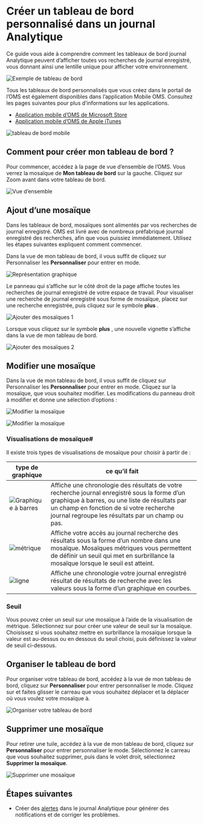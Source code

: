 <properties
    pageTitle="Créer un tableau de bord personnalisé dans un journal Analytique | Microsoft Azure"
    description="Ce guide vous aide à comprendre comment des tableaux de bord journal Analytique permet d’afficher toutes vos recherches de journal enregistré, vous donnant ainsi une lentille unique pour afficher votre environnement."
    services="log-analytics"
    documentationCenter=""
    authors="bandersmsft"
    manager="jwhit"
    editor=""/>

<tags
    ms.service="log-analytics"
    ms.workload="na"
    ms.tgt_pltfrm="na"
    ms.devlang="na"
    ms.topic="article"
    ms.date="10/10/2016"
    ms.author="banders"/>

# <a name="create-a-custom-dashboard-in-log-analytics"></a>Créer un tableau de bord personnalisé dans un journal Analytique

Ce guide vous aide à comprendre comment les tableaux de bord journal Analytique peuvent d’afficher toutes vos recherches de journal enregistré, vous donnant ainsi une lentille unique pour afficher votre environnement.

![Exemple de tableau de bord](./media/log-analytics-dashboards/oms-dashboards-example-dash.png)

Tous les tableaux de bord personnalisés que vous créez dans le portail de l’OMS est également disponibles dans l’application Mobile OMS. Consultez les pages suivantes pour plus d’informations sur les applications.

- [Application mobile d’OMS de Microsoft Store](http://www.windowsphone.com/store/app/operational-insights/4823b935-83ce-466c-82bb-bd0a3f58d865)
- [Application mobile d’OMS de Apple iTunes](https://itunes.apple.com/app/microsoft-operations-management/id1042424859?mt=8)

![tableau de bord mobile](./media/log-analytics-dashboards/oms-search-mobile.png)

## <a name="how-do-i-create-my-dashboard"></a>Comment pour créer mon tableau de bord ?

Pour commencer, accédez à la page de vue d’ensemble de l’OMS. Vous verrez la mosaïque de **Mon tableau de bord** sur la gauche. Cliquez sur Zoom avant dans votre tableau de bord.

![Vue d’ensemble](./media/log-analytics-dashboards/oms-dashboards-overview.png)


## <a name="adding-a-tile"></a>Ajout d’une mosaïque

Dans les tableaux de bord, mosaïques sont alimentés par vos recherches de journal enregistré. OMS est livré avec de nombreux préfabriqué journal enregistré des recherches, afin que vous puissiez immédiatement. Utilisez les étapes suivantes expliquent comment commencer.

Dans la vue de mon tableau de bord, il vous suffit de cliquez sur Personnaliser les **Personnaliser** pour entrer en mode.

![Représentation graphique](./media/log-analytics-dashboards/oms-dashboards-pictorial01.png)

 Le panneau qui s’affiche sur le côté droit de la page affiche toutes les recherches de journal enregistré de votre espace de travail. Pour visualiser une recherche de journal enregistré sous forme de mosaïque, placez sur une recherche enregistrée, puis cliquez sur le symbole **plus** .

![Ajouter des mosaïques 1](./media/log-analytics-dashboards/oms-dashboards-pictorial02.png)

Lorsque vous cliquez sur le symbole **plus** , une nouvelle vignette s’affiche dans la vue de mon tableau de bord.

![Ajouter des mosaïques 2](./media/log-analytics-dashboards/oms-dashboards-pictorial03.png)


## <a name="edit-a-tile"></a>Modifier une mosaïque

Dans la vue de mon tableau de bord, il vous suffit de cliquez sur Personnaliser les **Personnaliser** pour entrer en mode. Cliquez sur la mosaïque, que vous souhaitez modifier. Les modifications du panneau droit à modifier et donne une sélection d’options :

![Modifier la mosaïque](./media/log-analytics-dashboards/oms-dashboards-pictorial04.png)

![Modifier la mosaïque](./media/log-analytics-dashboards/oms-dashboards-pictorial05.png)

### <a name="tile-visualizations"></a>Visualisations de mosaïque#
Il existe trois types de visualisations de mosaïque pour choisir à partir de :

|type de graphique|ce qu’il fait|
|---|---|
|![Graphique à barres](./media/log-analytics-dashboards/oms-dashboards-bar-chart.png)|Affiche une chronologie des résultats de votre recherche journal enregistré sous la forme d’un graphique à barres, ou une liste de résultats par un champ en fonction de si votre recherche journal regroupe les résultats par un champ ou pas.
|![métrique](./media/log-analytics-dashboards/oms-dashboards-metric.png)|Affiche votre accès au journal recherche des résultats sous la forme d’un nombre dans une mosaïque. Mosaïques métriques vous permettent de définir un seuil qui met en surbrillance la mosaïque lorsque le seuil est atteint.|
|![ligne](./media/log-analytics-dashboards/oms-dashboards-line.png)|Affiche une chronologie votre journal enregistré résultat de résultats de recherche avec les valeurs sous la forme d’un graphique en courbes.|

### <a name="threshold"></a>Seuil
Vous pouvez créer un seuil sur une mosaïque à l’aide de la visualisation de métrique. Sélectionnez sur pour créer une valeur de seuil sur la mosaïque. Choisissez si vous souhaitez mettre en surbrillance la mosaïque lorsque la valeur est au-dessus ou en dessous du seuil choisi, puis définissez la valeur de seuil ci-dessous.

## <a name="organizing-the-dashboard"></a>Organiser le tableau de bord
Pour organiser votre tableau de bord, accédez à la vue de mon tableau de bord, cliquez sur **Personnaliser** pour entrer personnaliser le mode. Cliquez sur et faites glisser le carreau que vous souhaitez déplacer et la déplacer où vous voulez votre mosaïque à.

![Organiser votre tableau de bord](./media/log-analytics-dashboards/oms-dashboards-organize.png)

## <a name="remove-a-tile"></a>Supprimer une mosaïque
Pour retirer une tuile, accédez à la vue de mon tableau de bord, cliquez sur **Personnaliser** pour entrer personnaliser le mode. Sélectionnez le carreau que vous souhaitez supprimer, puis dans le volet droit, sélectionnez **Supprimer la mosaïque**.

![Supprimer une mosaïque](./media/log-analytics-dashboards/oms-dashboards-remove-tile.png)

## <a name="next-steps"></a>Étapes suivantes

- Créer des [alertes](log-analytics-alerts.md) dans le journal Analytique pour générer des notifications et de corriger les problèmes.
